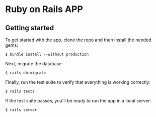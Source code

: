 # Ruby on Rails APP

## Getting started

To get started with the app, clone the repo and then install the needed gems:

```
$ bundle install --without production
```

Next, migrate the database:

```
$ rails db:migrate
```

Finally, run the test suite to verify that everything is working correctly:

```
$ rails tests
```

If the test suite passes, you'll be ready to run the app in a local server:

```
$ rails server
```
